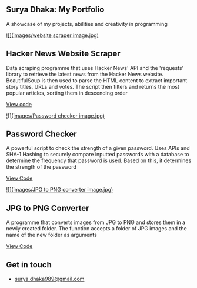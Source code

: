   

Surya Dhaka: My Portfolio
-------------------------

A showcase of my projects, abilities and creativity in programming

[![](images/website scraper image.jpg)](#)

Hacker News Website Scraper
---------------------------

Data scraping programme that uses Hacker News' API and the 'requests' library to retrieve the latest news from the Hacker News website. BeautifulSoup is then used to parse the HTML content to extract important story titles, URLs and votes. The script then filters and returns the most popular articles, sorting them in descending order

[View code](/Users/suryadhaka/Documents/website_scraper.py)

[![](images/Password checker image.jpg)](#)

Password Checker
----------------

A powerful script to check the strength of a given password. Uses APIs and SHA-1 Hashing to securely compare inputted passwords with a database to determine the frequency that password is used. Based on this, it determines the strength of the password

[View Code](/Users/suryadhaka/Documents/password_checker.py)

[![](images/JPG to PNG converter image.jpg)](#)

JPG to PNG Converter
--------------------

A programme that converts images from JPG to PNG and stores them in a newly created folder. The function accepts a folder of JPG images and the name of the new folder as arguments

[View Code](/Users/suryadhaka/Documents/JPGtoPNGconverter.py)

Get in touch
------------

*   [surya.dhaka989@gmail.com](#)
